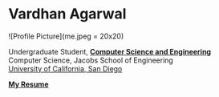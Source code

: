 # Vardhan Agarwal
![Profile Picture](me.jpeg = 20x20)

Undergraduate Student, 
[**Computer Science and Engineering**](https://cse.ucsd.edu/) <br>
Computer Science, Jacobs School of Engineering <br>
[University of California, San Diego](http://ucsd.edu) <br>

[**My Resume**](https://drive.google.com/file/d/10d2UGEMAEYO9L7KYhlQAViSk8x7Om6Wo/view)